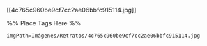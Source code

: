 <span class='gallery-span-info'> [[4c765c960be9cf7cc2ae06bbfc915114.jpg]] </span>

%% Place Tags Here %%
```gallery-info
imgPath=Imágenes/Retratos/4c765c960be9cf7cc2ae06bbfc915114.jpg
```
